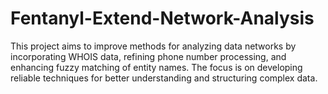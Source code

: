 # Fentanyl-Extend-Network-Analysis
This project aims to improve methods for analyzing data networks by incorporating WHOIS data, refining phone number processing, and enhancing fuzzy matching of entity names. The focus is on developing reliable techniques for better understanding and structuring complex data.
